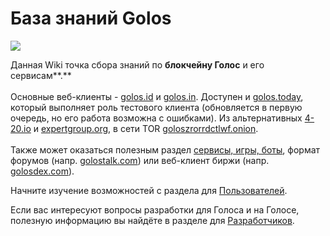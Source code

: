 # База знаний Golos

[![](https://raw.githubusercontent.com/golos-blockchain/wiki/master/golos\_logo.png)](https://golos.id)

Данная Wiki точка сбора знаний по **блокчейну Голос** и его сервисам**.**\
\
Основные веб-клиенты - [golos.id](https://golos.id) и [golos.in](https://golos.in). Доступен и [golos.today](https://golos.today), который выполняет роль тестового клиента (обновляется в первую очередь, но его работа возможна с ошибками). Из альтернативных [4-20.io](https://4-20.io) и [expertgroup.org](https://expertgroup.org), в сети TOR [goloszrorrdctlwf.onion](http://goloszrorrdctlwf.onion).\
\
Также может оказаться полезным раздел [сервисы, игры, боты](https://golos.id/services), формат форумов (напр. [golostalk.com](https://golostalk.com)) или веб-клиент биржи (напр. [golosdex.com](https://golosdex.com)).

Начните изучение возможностей с раздела для [Пользователей](users/welcome/).

Если вас интересуют вопросы разработки для Голоса и на Голосе, полезную информацию вы найдёте в разделе для [Разработчиков](developers/basics/).
